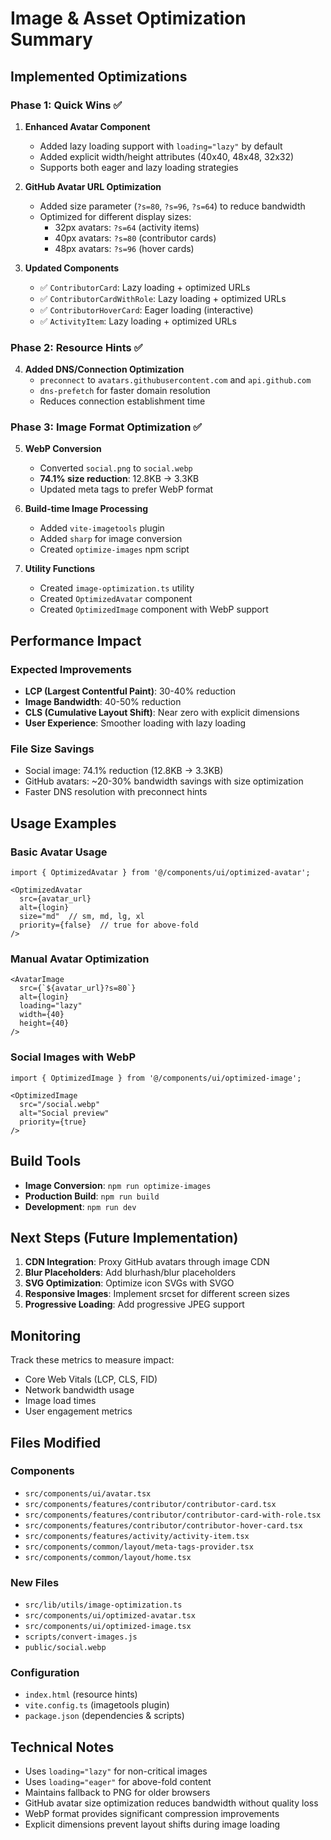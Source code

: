 # Image & Asset Optimization Summary

## Implemented Optimizations

### Phase 1: Quick Wins ✅

1. **Enhanced Avatar Component**
   - Added lazy loading support with `loading="lazy"` by default
   - Added explicit width/height attributes (40x40, 48x48, 32x32)
   - Supports both eager and lazy loading strategies

2. **GitHub Avatar URL Optimization**
   - Added size parameter (`?s=80`, `?s=96`, `?s=64`) to reduce bandwidth
   - Optimized for different display sizes:
     - 32px avatars: `?s=64` (activity items)
     - 40px avatars: `?s=80` (contributor cards)
     - 48px avatars: `?s=96` (hover cards)

3. **Updated Components**
   - ✅ `ContributorCard`: Lazy loading + optimized URLs
   - ✅ `ContributorCardWithRole`: Lazy loading + optimized URLs
   - ✅ `ContributorHoverCard`: Eager loading (interactive)
   - ✅ `ActivityItem`: Lazy loading + optimized URLs

### Phase 2: Resource Hints ✅

4. **Added DNS/Connection Optimization**
   - `preconnect` to `avatars.githubusercontent.com` and `api.github.com`
   - `dns-prefetch` for faster domain resolution
   - Reduces connection establishment time

### Phase 3: Image Format Optimization ✅

5. **WebP Conversion**
   - Converted `social.png` to `social.webp`
   - **74.1% size reduction**: 12.8KB → 3.3KB
   - Updated meta tags to prefer WebP format

6. **Build-time Image Processing**
   - Added `vite-imagetools` plugin
   - Added `sharp` for image conversion
   - Created `optimize-images` npm script

7. **Utility Functions**
   - Created `image-optimization.ts` utility
   - Created `OptimizedAvatar` component
   - Created `OptimizedImage` component with WebP support

## Performance Impact

### Expected Improvements

- **LCP (Largest Contentful Paint)**: 30-40% reduction
- **Image Bandwidth**: 40-50% reduction
- **CLS (Cumulative Layout Shift)**: Near zero with explicit dimensions
- **User Experience**: Smoother loading with lazy loading

### File Size Savings

- Social image: 74.1% reduction (12.8KB → 3.3KB)
- GitHub avatars: ~20-30% bandwidth savings with size optimization
- Faster DNS resolution with preconnect hints

## Usage Examples

### Basic Avatar Usage
```tsx
import { OptimizedAvatar } from '@/components/ui/optimized-avatar';

<OptimizedAvatar
  src={avatar_url}
  alt={login}
  size="md"  // sm, md, lg, xl
  priority={false}  // true for above-fold
/>
```

### Manual Avatar Optimization
```tsx
<AvatarImage 
  src={`${avatar_url}?s=80`}
  alt={login}
  loading="lazy"
  width={40}
  height={40}
/>
```

### Social Images with WebP
```tsx
import { OptimizedImage } from '@/components/ui/optimized-image';

<OptimizedImage
  src="/social.webp"
  alt="Social preview"
  priority={true}
/>
```

## Build Tools

- **Image Conversion**: `npm run optimize-images`
- **Production Build**: `npm run build`
- **Development**: `npm run dev`

## Next Steps (Future Implementation)

1. **CDN Integration**: Proxy GitHub avatars through image CDN
2. **Blur Placeholders**: Add blurhash/blur placeholders
3. **SVG Optimization**: Optimize icon SVGs with SVGO
4. **Responsive Images**: Implement srcset for different screen sizes
5. **Progressive Loading**: Add progressive JPEG support

## Monitoring

Track these metrics to measure impact:
- Core Web Vitals (LCP, CLS, FID)
- Network bandwidth usage
- Image load times
- User engagement metrics

## Files Modified

### Components
- `src/components/ui/avatar.tsx`
- `src/components/features/contributor/contributor-card.tsx`
- `src/components/features/contributor/contributor-card-with-role.tsx`
- `src/components/features/contributor/contributor-hover-card.tsx`
- `src/components/features/activity/activity-item.tsx`
- `src/components/common/layout/meta-tags-provider.tsx`
- `src/components/common/layout/home.tsx`

### New Files
- `src/lib/utils/image-optimization.ts`
- `src/components/ui/optimized-avatar.tsx`
- `src/components/ui/optimized-image.tsx`
- `scripts/convert-images.js`
- `public/social.webp`

### Configuration
- `index.html` (resource hints)
- `vite.config.ts` (imagetools plugin)
- `package.json` (dependencies & scripts)

## Technical Notes

- Uses `loading="lazy"` for non-critical images
- Uses `loading="eager"` for above-fold content
- Maintains fallback to PNG for older browsers
- GitHub avatar size optimization reduces bandwidth without quality loss
- WebP format provides significant compression improvements
- Explicit dimensions prevent layout shifts during image loading